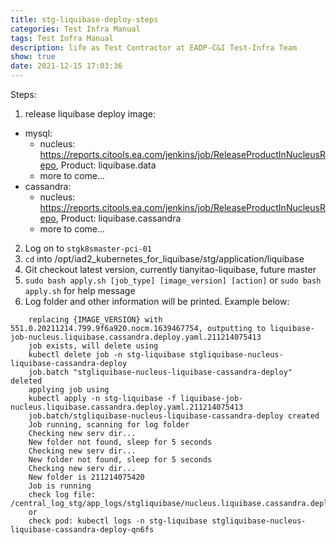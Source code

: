 ```yaml
---
title: stg-liquibase-deploy-steps
categories: Test Infra Manual
tags: Test Infra Manual
description: life as Test Contractor at EADP-C&I Test-Infra Team
show: true
date: 2021-12-15 17:03:36
---
```

Steps:  
1. release liquibase deploy image:
  - mysql:
    - nucleus: https://reports.citools.ea.com/jenkins/job/ReleaseProductInNucleusRepo, Product: liquibase.data
    - more to come...
  - cassandra:
    - nucleus: https://reports.citools.ea.com/jenkins/job/ReleaseProductInNucleusRepo, Product: liquibase.cassandra
    - more to come...
2. Log on to `stgk8smaster-pci-01`
3. `cd` into /opt/iad2_kubernetes_for_liquibase/stg/application/liquibase
4. Git checkout latest version, currently tianyitao-liquibase, future master
5. `sudo bash apply.sh [job_type] [image_version] [action]` or `sudo bash apply.sh` for help message
6. Log folder and other information will be printed. Example below:
```
    replacing {IMAGE_VERSION} with 551.0.20211214.799.9f6a920.nocm.1639467754, outputting to liquibase-job-nucleus.liquibase.cassandra.deploy.yaml.211214075413
    job exists, will delete using
    kubectl delete job -n stg-liquibase stgliquibase-nucleus-liquibase-cassandra-deploy
    job.batch "stgliquibase-nucleus-liquibase-cassandra-deploy" deleted
    applying job using
    kubectl apply -n stg-liquibase -f liquibase-job-nucleus.liquibase.cassandra.deploy.yaml.211214075413
    job.batch/stgliquibase-nucleus-liquibase-cassandra-deploy created
    Job running, scanning for log folder
    Checking new serv dir...
    New folder not found, sleep for 5 seconds
    Checking new serv dir...
    New folder not found, sleep for 5 seconds
    Checking new serv dir...
    New folder is 211214075420
    Job is running
    check log file: /central_log_stg/app_logs/stgliquibase/nucleus.liquibase.cassandra.deploy/serv/211214075420/status.log
    or
    check pod: kubectl logs -n stg-liquibase stgliquibase-nucleus-liquibase-cassandra-deploy-qn6fs
```